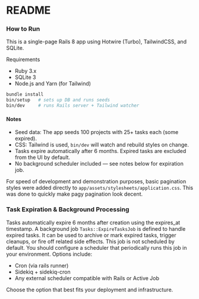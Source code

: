 # README

### How to Run

This is a single-page Rails 8 app using Hotwire (Turbo), TailwindCSS, and SQLite.

Requirements
- Ruby 3.x
- SQLite 3
- Node.js and Yarn (for Tailwind)

```bash
bundle install
bin/setup   # sets up DB and runs seeds
bin/dev     # runs Rails server + Tailwind watcher
```

#### Notes
- Seed data: The app seeds 100 projects with 25+ tasks each (some expired).
- CSS: Tailwind is used, `bin/dev` will watch and rebuild styles on change.
- Tasks expire automatically after 6 months. Expired tasks are excluded from the UI by default.
- No background scheduler included — see notes below for expiration job.

For speed of development and demonstration purposes, basic pagination styles were added directly to `app/assets/stylesheets/application.css`.
This was done to quickly make pagy pagination look decent.

### Task Expiration & Background Processing

Tasks automatically expire 6 months after creation using the expires_at timestamp.
A background job `Tasks::ExpireTasksJob` is defined to handle expired tasks. It can be used to archive or mark expired tasks, trigger cleanups, or fire off related side effects.
This job is not scheduled by default. You should configure a scheduler that periodically runs this job in your environment.
Options include:
- Cron (via rails runner)
- Sidekiq + sidekiq-cron
- Any external scheduler compatible with Rails or Active Job

Choose the option that best fits your deployment and infrastructure.
